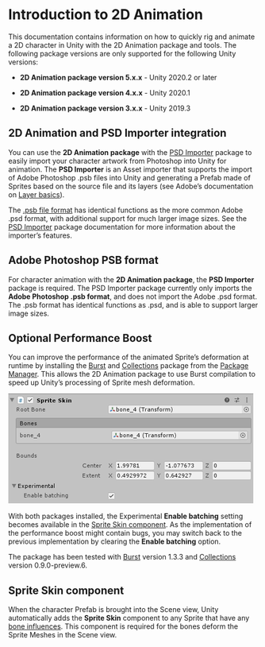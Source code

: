 # Introduction to 2D Animation

This documentation contains information on how to quickly rig and animate a 2D character in Unity with the 2D Animation package and tools. The following package versions are only supported for the following Unity versions:

* __2D Animation package version 5.x.x__ - Unity 2020.2 or later

* __2D Animation package version 4.x.x__ - Unity 2020.1

* __2D Animation package version 3.x.x__ - Unity 2019.3

## 2D Animation and PSD Importer integration

You can use the __2D Animation package__ with the [PSD Importer](https://docs.unity3d.com/Packages/com.unity.2d.psdimporter@latest) package to easily import your character artwork from Photoshop into Unity for animation. The __PSD Importer__ is an Asset importer that supports the import of Adobe Photoshop .psb files into Unity and generating a Prefab made of Sprites based on the source file and its layers (see Adobe’s documentation on [Layer basics](https://helpx.adobe.com/photoshop/using/layer-basics.html)). 

The [.psb](https://helpx.adobe.com/photoshop/using/file-formats.html#large_document_format_psb)[ file format](https://helpx.adobe.com/photoshop/using/file-formats.html#large_document_format_psb) has identical functions as the more common Adobe .psd format, with additional support for much larger image sizes. See the [PSD Importer](https://docs.unity3d.com/Packages/com.unity.2d.psdimporter@latest/index.html) package documentation for more information about the importer’s features.

## Adobe Photoshop PSB format

For character animation with the __2D Animation package__, the __PSD Importer__ package is required. The PSD Importer package currently only imports the __Adobe Photoshop .psb format__, and does not import the Adobe .psd format. The .psb format has identical functions as .psd, and is able to support larger image sizes.

## Optional Performance Boost

You can improve the performance of the animated Sprite’s deformation at runtime by installing the [Burst](https://docs.unity3d.com/Packages/com.unity.burst@latest) and [Collections](https://docs.unity3d.com/Packages/com.unity.collections@latest) package from the [Package Manager](https://docs.unity3d.com/Manual/upm-ui.html). This allows the 2D Animation package to use Burst compilation to speed up Unity’s processing of Sprite mesh deformation.

![](images/SpriteSkin_inspect_exp.png)

With both packages installed, the Experimental __Enable batching__ setting becomes available in the [Sprite Skin component](#sprite-skin-component). As the implementation of the performance boost might contain bugs, you may switch back to the previous implementation by clearing the __Enable batching__ option.

The package has been tested with [Burst](https://docs.unity3d.com/Packages/com.unity.burst@latest) version 1.3.3 and [Collections](https://docs.unity3d.com/Packages/com.unity.collections@latest) version 0.9.0-preview.6.

## Sprite Skin component

When the character Prefab is brought into the Scene view, Unity automatically adds the __Sprite Skin__ component to any Sprite that have any [bone influences](SkinEdToolsShortcuts.md#bone-influences). This component is required for the bones deform the Sprite Meshes in the Scene view.